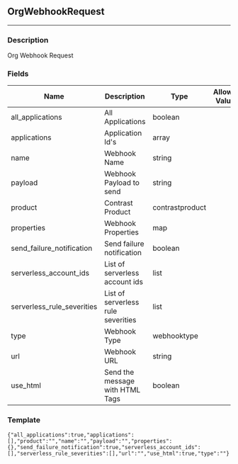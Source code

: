 ## OrgWebhookRequest
---
### Description
Org Webhook Request
### Fields
| Name | Description | Type | Allowed Values | Required |
| ---- | ----------- | ---- | -------------- | -------- |
| all_applications | All Applications | boolean |  | false |
| applications | Application Id&#x27;s | array |  | false |
| name | Webhook Name | string |  | false |
| payload | Webhook Payload to send | string |  | false |
| product | Contrast Product | contrastproduct |  | false |
| properties | Webhook Properties | map |  | false |
| send_failure_notification | Send failure notification | boolean |  | false |
| serverless_account_ids | List of serverless account ids | list |  | false |
| serverless_rule_severities | List of serverless rule severities | list |  | false |
| type | Webhook Type | webhooktype |  | false |
| url | Webhook URL | string |  | false |
| use_html | Send the message with HTML Tags | boolean |  | false |
### Template
```
{"all_applications":true,"applications":[],"product":"","name":"","payload":"","properties":{},"send_failure_notification":true,"serverless_account_ids":[],"serverless_rule_severities":[],"url":"","use_html":true,"type":""}
```
